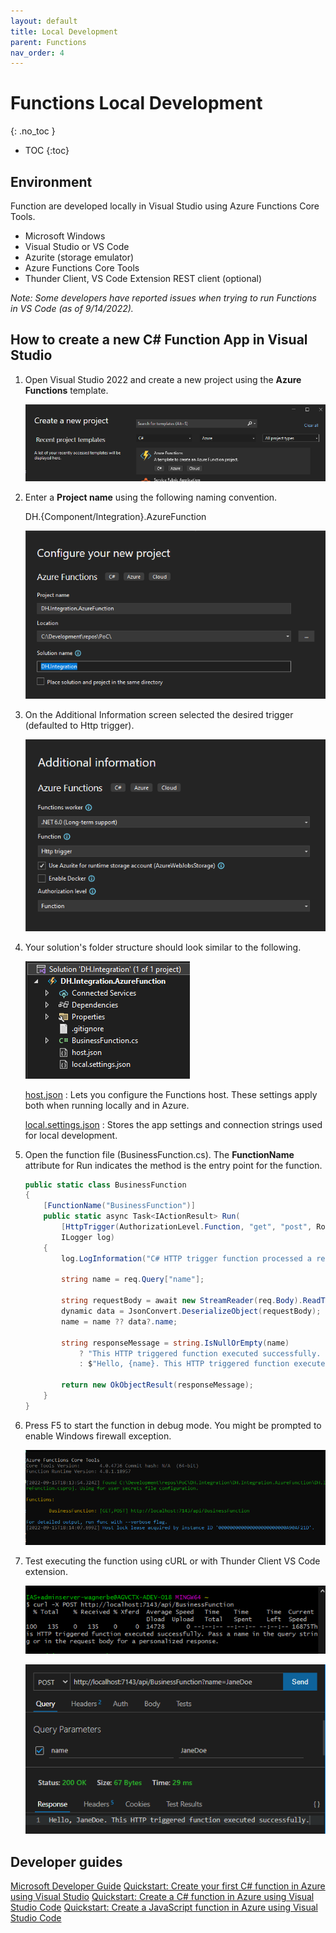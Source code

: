 ```yaml
---
layout: default
title: Local Development
parent: Functions
nav_order: 4
---
```


# Functions Local Development
{: .no_toc }

- TOC
{:toc}

## Environment

Function are developed locally in Visual Studio using Azure Functions Core Tools.

- Microsoft Windows
- Visual Studio or VS Code
- Azurite (storage emulator)
- Azure Functions Core Tools
- Thunder Client, VS Code Extension REST client (optional)

*Note: Some developers have reported issues when trying to run Functions 
in VS Code (as of 9/14/2022).*

## How to create a new C# Function App in Visual Studio

1. Open Visual Studio 2022 and create a new project using the 
**Azure Functions** template.

    ![CreateNewProject](../assets/images/function-create-new-project.png)

2. Enter a **Project name** using the following naming convention.

    DH.{Component/Integration}.AzureFunction

    ![ConfigureProject](../assets/images/function-configure-project.png)

3. On the Additional Information screen selected the desired trigger 
(defaulted to Http trigger).

    ![AdditionalInformation](../assets/images/function-additional-info.png)

4. Your solution's folder structure should look similar to the following.

    ![Structure](../assets/images/function-structure.png)

    [host.json](https://docs.microsoft.com/en-us/azure/azure-functions/functions-host-json)
    : Lets you configure the Functions host. These settings apply both when 
    running locally and in Azure.

    [local.settings.json](https://docs.microsoft.com/en-us/azure/azure-functions/functions-run-local?tabs=v4%2Cwindows%2Ccsharp%2Cportal%2Cbash#local-settings)
    : Stores the app settings and connection strings used for local 
    development.

5. Open the function file (BusinessFunction.cs). The **FunctionName** attribute 
for Run indicates the method is the entry point for the function.

    ``` csharp
    public static class BusinessFunction
    {
        [FunctionName("BusinessFunction")]
        public static async Task<IActionResult> Run(
            [HttpTrigger(AuthorizationLevel.Function, "get", "post", Route = null)] HttpRequest req,
            ILogger log)
        {
            log.LogInformation("C# HTTP trigger function processed a request.");

            string name = req.Query["name"];

            string requestBody = await new StreamReader(req.Body).ReadToEndAsync();
            dynamic data = JsonConvert.DeserializeObject(requestBody);
            name = name ?? data?.name;

            string responseMessage = string.IsNullOrEmpty(name)
                ? "This HTTP triggered function executed successfully. Pass a name in the query string or in the request body for a personalized response."
                : $"Hello, {name}. This HTTP triggered function executed successfully.";

            return new OkObjectResult(responseMessage);
        }
    }
    ```

6. Press F5 to start the function in debug mode. You might be prompted to 
enable Windows firewall exception.

    ![FunctionDebugConsole](../assets/images/function-debug-console.png)

7. Test executing the function using cURL or with Thunder Client 
VS Code extension.

    ![FunctionRunCurl](../assets/images/function-run-curl.png)

    ![FunctionRunThunderClient](../assets/images/function-run-thunderclient.png)

## Developer guides

[Microsoft Developer Guide](https://docs.microsoft.com/en-us/azure/azure-functions/functions-reference?tabs=blob)
[Quickstart: Create your first C# function in Azure using Visual Studio](https://docs.microsoft.com/en-us/azure/azure-functions/functions-create-your-first-function-visual-studio?tabs=in-process)
[Quickstart: Create a C# function in Azure using Visual Studio Code](https://docs.microsoft.com/en-us/azure/azure-functions/create-first-function-vs-code-csharp?tabs=in-process)
[Quickstart: Create a JavaScript function in Azure using Visual Studio Code](https://docs.microsoft.com/en-us/azure/azure-functions/create-first-function-vs-code-node)